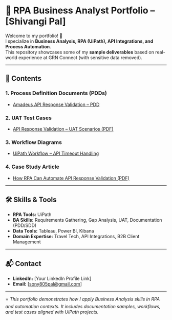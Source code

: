 # 📂 RPA Business Analyst Portfolio – [Shivangi Pal]

Welcome to my portfolio! 👋  
I specialize in **Business Analysis, RPA (UiPath), API Integrations, and Process Automation**.  
This repository showcases some of my **sample deliverables** based on real-world experience at GRN Connect (with sensitive data removed).  

---

## 📑 Contents

### 1. Process Definition Documents (PDDs)
- [Amadeus API Response Validation – PDD](PDD/PDD_Amadeus_API_Response_Validation.pdf)

### 2. UAT Test Cases
- [API Response Validation – UAT Scenarios (PDF)](UAT/PDD_Amadeus_API_Response_Validation.pdf)

### 3. Workflow Diagrams
- [UiPath Workflow – API Timeout Handling](Workflow/UiPath_API_Timeout_Workflow.png)

### 4. Case Study Article
- [How RPA Can Automate API Response Validation (PDF)](CaseStudy/Medium_Article_RPA_API_Validation.pdf)

---

## 🛠 Skills & Tools
- **RPA Tools:** UiPath  
- **BA Skills:** Requirements Gathering, Gap Analysis, UAT, Documentation (PDD/SDD)  
- **Data Tools:** Tableau, Power BI, Kibana  
- **Domain Expertise:** Travel Tech, API Integrations, B2B Client Management  

---

## 📬 Contact
- **LinkedIn:** [Your LinkedIn Profile Link]  
- **Email:** [sony805pal@gmail.com]  

---

⭐ *This portfolio demonstrates how I apply Business Analysis skills in RPA and automation contexts. It includes documentation samples, workflows, and test cases aligned with UiPath projects.*
